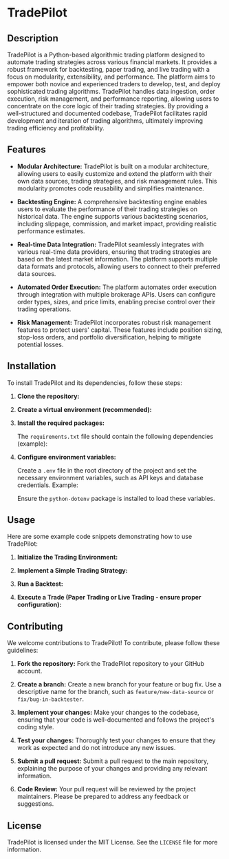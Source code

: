 # TradePilot

## Description

TradePilot is a Python-based algorithmic trading platform designed to automate trading strategies across various financial markets. It provides a robust framework for backtesting, paper trading, and live trading with a focus on modularity, extensibility, and performance. The platform aims to empower both novice and experienced traders to develop, test, and deploy sophisticated trading algorithms. TradePilot handles data ingestion, order execution, risk management, and performance reporting, allowing users to concentrate on the core logic of their trading strategies. By providing a well-structured and documented codebase, TradePilot facilitates rapid development and iteration of trading algorithms, ultimately improving trading efficiency and profitability.

## Features

*   **Modular Architecture:** TradePilot is built on a modular architecture, allowing users to easily customize and extend the platform with their own data sources, trading strategies, and risk management rules. This modularity promotes code reusability and simplifies maintenance.

*   **Backtesting Engine:** A comprehensive backtesting engine enables users to evaluate the performance of their trading strategies on historical data. The engine supports various backtesting scenarios, including slippage, commission, and market impact, providing realistic performance estimates.

*   **Real-time Data Integration:** TradePilot seamlessly integrates with various real-time data providers, ensuring that trading strategies are based on the latest market information. The platform supports multiple data formats and protocols, allowing users to connect to their preferred data sources.

*   **Automated Order Execution:** The platform automates order execution through integration with multiple brokerage APIs. Users can configure order types, sizes, and price limits, enabling precise control over their trading operations.

*   **Risk Management:** TradePilot incorporates robust risk management features to protect users' capital. These features include position sizing, stop-loss orders, and portfolio diversification, helping to mitigate potential losses.

## Installation

To install TradePilot and its dependencies, follow these steps:

1.  **Clone the repository:**

    

2.  **Create a virtual environment (recommended):**

    

3.  **Install the required packages:**

    

    The `requirements.txt` file should contain the following dependencies (example):

    

4.  **Configure environment variables:**

    Create a `.env` file in the root directory of the project and set the necessary environment variables, such as API keys and database credentials. Example:

    

    Ensure the `python-dotenv` package is installed to load these variables.

## Usage

Here are some example code snippets demonstrating how to use TradePilot:

1.  **Initialize the Trading Environment:**

    

2.  **Implement a Simple Trading Strategy:**

    

3.  **Run a Backtest:**

    

4.  **Execute a Trade (Paper Trading or Live Trading - ensure proper configuration):**

    

## Contributing

We welcome contributions to TradePilot! To contribute, please follow these guidelines:

1.  **Fork the repository:** Fork the TradePilot repository to your GitHub account.

2.  **Create a branch:** Create a new branch for your feature or bug fix. Use a descriptive name for the branch, such as `feature/new-data-source` or `fix/bug-in-backtester`.

3.  **Implement your changes:** Make your changes to the codebase, ensuring that your code is well-documented and follows the project's coding style.

4.  **Test your changes:** Thoroughly test your changes to ensure that they work as expected and do not introduce any new issues.

5.  **Submit a pull request:** Submit a pull request to the main repository, explaining the purpose of your changes and providing any relevant information.

6.  **Code Review:** Your pull request will be reviewed by the project maintainers. Please be prepared to address any feedback or suggestions.

## License

TradePilot is licensed under the MIT License. See the `LICENSE` file for more information.